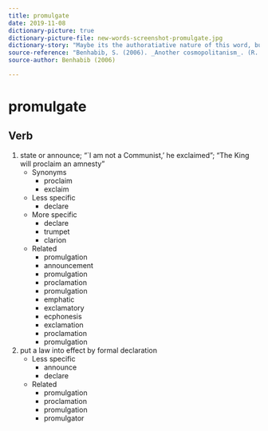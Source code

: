 ```yaml
---
title: promulgate
date: 2019-11-08
dictionary-picture: true
dictionary-picture-file: new-words-screenshot-promulgate.jpg
dictionary-story: "Maybe its the authoratiative nature of this word, but makes me think of pummeling ."
source-reference: "Benhabib, S. (2006). _Another cosmopolitanism_. (R. Post, Ed.). Oxford/; New York: Oxford University Press."
source-author: Benhabib (2006)

---
```



# promulgate


## Verb

1. state or announce; “`I am not a Communist,’ he exclaimed”; “The King will proclaim an amnesty”
	- Synonyms
		- proclaim
		- exclaim
	- Less specific
		- declare
	- More specific
		- declare
		- trumpet
		- clarion
	- Related
		- promulgation
		- announcement
		- promulgation
		- proclamation
		- promulgation
		- emphatic
		- exclamatory
		- ecphonesis
		- exclamation
		- proclamation
		- promulgation
2. put a law into effect by formal declaration
	- Less specific
		- announce
		- declare
	- Related
		- promulgation
		- proclamation
		- promulgation
		- promulgator